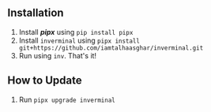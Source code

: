 Installation
------------
1. Install **_pipx_** using `pip install pipx`
2. Install `inverminal` using `pipx install git+https://github.com/iamtalhaasghar/inverminal.git`
3. Run using `inv`. That's it! 

How to Update
-------
1. Run `pipx upgrade inverminal`